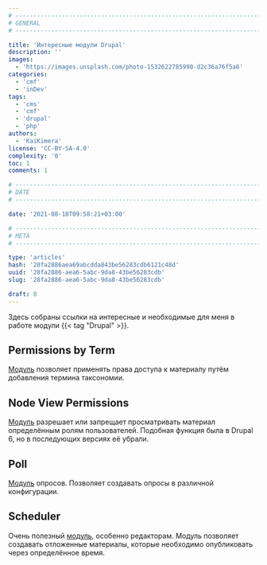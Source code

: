 ```yaml
---
# -------------------------------------------------------------------------------------------------------------------- #
# GENERAL
# -------------------------------------------------------------------------------------------------------------------- #

title: 'Интересные модули Drupal'
description: ''
images:
  - 'https://images.unsplash.com/photo-1532622785990-d2c36a76f5a6'
categories:
  - 'cmf'
  - 'inDev'
tags:
  - 'cms'
  - 'cmf'
  - 'drupal'
  - 'php'
authors:
  - 'KaiKimera'
license: 'CC-BY-SA-4.0'
complexity: '0'
toc: 1
comments: 1

# -------------------------------------------------------------------------------------------------------------------- #
# DATE
# -------------------------------------------------------------------------------------------------------------------- #

date: '2021-08-18T09:58:21+03:00'

# -------------------------------------------------------------------------------------------------------------------- #
# META
# -------------------------------------------------------------------------------------------------------------------- #

type: 'articles'
hash: '28fa2886aea69abcdda843be56283cdb6121c48d'
uuid: '28fa2886-aea6-5abc-9da8-43be56283cdb'
slug: '28fa2886-aea6-5abc-9da8-43be56283cdb'

draft: 0
---
```


Здесь собраны ссылки на интересные и необходимые для меня в работе модули {{< tag "Drupal" >}}.

<!--more-->

## Permissions by Term

[Модуль](https://www.drupal.org/project/permissions_by_term) позволяет применять права доступа к материалу путём добавления термина таксономии.

## Node View Permissions

[Модуль](https://www.drupal.org/project/node_view_permissions) разрешает или запрещает просматривать материал определённым ролям пользователей. Подобная функция была в Drupal 6, но в последующих версиях её убрали.

## Poll

[Модуль](https://www.drupal.org/project/poll) опросов. Позволяет создавать опросы в различной конфигурации.

## Scheduler

Очень полезный [модуль](https://www.drupal.org/project/scheduler), особенно редакторам. Модуль позволяет создавать отложенные материалы, которые необходимо опубликовать через определённое время.
